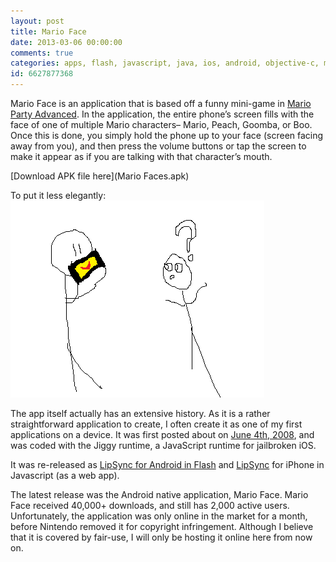 ```yaml
---
layout: post
title: Mario Face
date: 2013-03-06 00:00:00
comments: true
categories: apps, flash, javascript, java, ios, android, objective-c, mario
id: 6627877368
---
```


Mario Face is an application that is based off a funny mini-game in [Mario Party Advanced](http://www.mariowiki.com/Mario_Party_Advance). In the application, the entire phone’s screen fills with the face of one of multiple Mario characters– Mario, Peach, Goomba, or Boo. Once this is done, you simply hold the phone up to your face (screen facing away from you), and then press the volume buttons or tap the screen to make it appear as if you are talking with that character’s mouth.

[Download APK file here](Mario Faces.apk)

To put it less elegantly:
![Mario Face](s.iosfans.png)

The app itself actually has an extensive history. As it is a rather straightforward application to create, I often create it as one of my first applications on a device. It was first posted about on [June 4th, 2008](http://www.ifans.com/forums/threads/mario-party-advance-gaddget-port-lipsync.71797/), and was coded with the Jiggy runtime, a JavaScript runtime for jailbroken iOS.

It was re-released as [LipSync for Android in Flash](http://lipsync.rickyayoub.com/) and [LipSync](http://lipsync.rickyayoub.com/iphone/) for iPhone in Javascript (as a web app).

The latest release was the Android native application, Mario Face. Mario Face received 40,000+ downloads, and still has 2,000 active users. Unfortunately, the application was only online in the market for a month, before Nintendo removed it for copyright infringement. Although I believe that it is covered by fair-use, I will only be hosting it online here from now on.